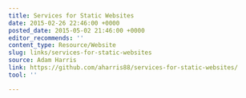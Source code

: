 ```yaml
---
title: Services for Static Websites
date: 2015-02-26 22:46:00 +0000
posted_date: 2015-05-02 21:46:00 +0000
editor_recommends: ''
content_type: Resource/Website
slug: links/services-for-static-websites
source: Adam Harris
link: https://github.com/aharris88/services-for-static-websites/
tool: ''

---
```

